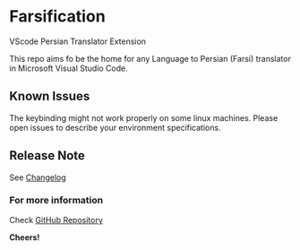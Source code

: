 # Farsification

VScode Persian Translator Extension


This repo aims fo be the home for any Language to Persian (Farsi) translator in Microsoft Visual Studio Code.




## Known Issues

The keybinding might not work properly on some linux machines. Please open issues to describe your environment specifications.

## Release Note

See [Changelog](CHANGELOG.md)

### For more information

Check [GitHub Repository](https://github.com/alifzl/Farsification)

**Cheers!**